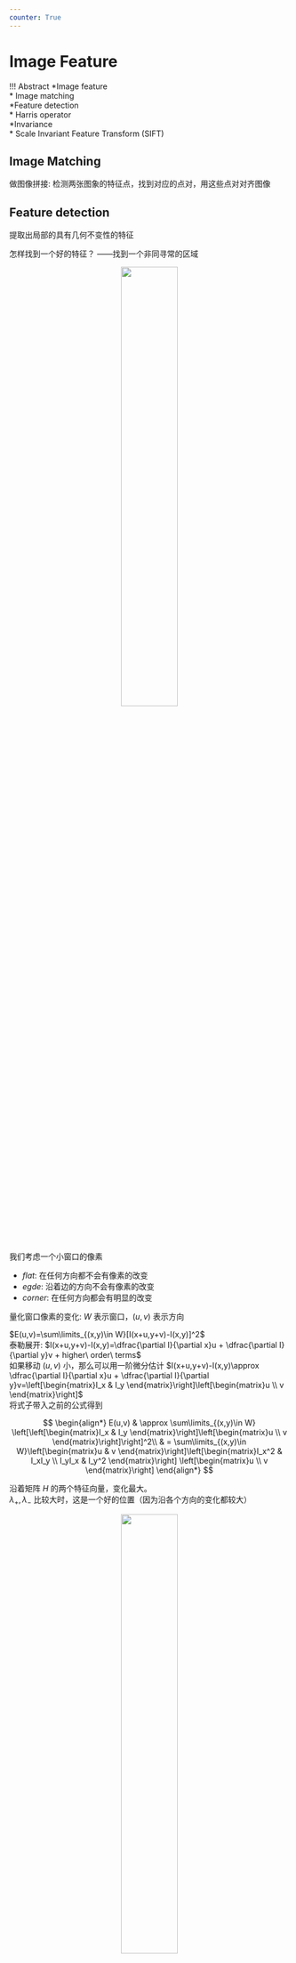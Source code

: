 ```yaml
---
counter: True  
---
```


# Image Feature

!!! Abstract
    *Image feature  
        * Image matching  
        *Feature detection  
            * Harris operator  
        *Invariance  
            * Scale Invariant Feature Transform (SIFT)  

## Image Matching

做图像拼接: 检测两张图象的特征点，找到对应的点对，用这些点对对齐图像

## Feature detection  

提取出局部的具有几何不变性的特征

怎样找到一个好的特征？  ——找到一个非同寻常的区域
<div align=center> <img src="http://cdn.hobbitqia.cc/202212102051293.png" width = 45%/></div>

我们考虑一个小窗口的像素  

* *flat*: 在任何方向都不会有像素的改变
* *egde*: 沿着边的方向不会有像素的改变
* *corner*: 在任何方向都会有明显的改变  

量化窗口像素的变化: $W$ 表示窗口，$(u,v)$ 表示方向

$E(u,v)=\sum\limits_{(x,y)\in W}[I(x+u,y+v)-I(x,y)]^2$  
泰勒展开:
$I(x+u,y+v)-I(x,y)=\dfrac{\partial I}{\partial x}u + \dfrac{\partial I}{\partial y}v + higher\ order\ terms$  
如果移动 $(u,v)$ 小，那么可以用一阶微分估计 $I(x+u,y+v)-I(x,y)\approx \dfrac{\partial I}{\partial x}u + \dfrac{\partial I}{\partial y}v=\left[\begin{matrix}I_x & I_y \end{matrix}\right]\left[\begin{matrix}u \\ v \end{matrix}\right]$  
将式子带入之前的公式得到  

$$
\begin{align*}
E(u,v) & \approx \sum\limits_{(x,y)\in W} \left[\left[\begin{matrix}I_x & I_y \end{matrix}\right]\left[\begin{matrix}u \\ v \end{matrix}\right]\right]^2\\
 & = \sum\limits_{(x,y)\in W}\left[\begin{matrix}u & v \end{matrix}\right]\left[\begin{matrix}I_x^2 & I_xI_y \\ I_yI_x & I_y^2 \end{matrix}\right] \left[\begin{matrix}u \\ v \end{matrix}\right]
\end{align*}
$$

沿着矩阵 $H$ 的两个特征向量，变化最大。  
$\lambda_{+}, \lambda_{-}$ 比较大时，这是一个好的位置（因为沿各个方向的变化都较大）  
<div align=center> <img src="http://cdn.hobbitqia.cc/202212131243187.png" width = 45%/></div>

一个大一个小: $edge$; 两个都小: $flat$

!!! Summary "Feature Detection"
    *计算图像中每个点的梯度
    * 通过梯度得到每个 windows 的 $H$ 矩阵
    *计算特征值
    * 找到相应较大的点($\lambda_- > Threshold$)  
    * 选择那些 $\lambda_-$ 是局部极大值的点作为特征

### The Harries operator  

$\lambda_-$ 是 Harries operator 用于特征检测的变体

$$
\begin{align*}
f & = \dfrac{\lambda_1\lambda_2}{\lambda_1 + \lambda_2}\\
& = \dfrac{det(H)}{trace(H)}
\end{align*}
$$  

* $trace(H)=h_{11}+h_{22}$
* 这就是 “Harris Corner Detector” or “Harris Operator”, 这个算子得到的是一个响应值  

### Some properties

* 旋转不变性  
椭圆旋转，但长轴短轴的形状不变，特征值也不变  
* 对图像强度改变
    * 对加法和数乘强度变化保持不变 $I\rightarrow I+b,I\rightarrow aI$  
    极值点不变
    * 图像尺度变化会有影响！
        <div align=center> <img src="http://cdn.hobbitqia.cc/202212131258337.png" width = 35%/></div>

### Scale Invariant Detection

<div align=center> <img src="http://cdn.hobbitqia.cc/202212131301060.png" width = 60%/></div>

在区域内设计一个比例不变的函数  

在不同的图像(比例不同)，极值点在同一个位置出现

a. edge, 没有极值点
b. 好几个极值点 不知道是哪个
c. good

能筛掉前两种

<div align=center> <img src="http://cdn.hobbitqia.cc/202212140010891.png" width = 60%/></div>  

二者思路相同, kernal 略有差异  

$f=Kernal * Image$  

**kernals**:

* $L=\sigma^2(G_{xx}(x,y\sigma)+G_{yy}(x,y,\sigma))$
* $DoG=G(x,y,k\sigma)-G(x,y,\sigma)$ 其中 $G(x,y,\sigma)=\dfrac{1}{\sqrt{2\pi}}e^{-\frac{x^2+y^2}{2\sigma^2}}$

<div align=center> <img src="http://cdn.hobbitqia.cc/202212140017073.png" width = 40%/></div>  

#### Harris-Laplacian

不同维度计算方法不一样  

* 初始化：多尺度的 Harris corner detection(改变清晰度后，单独找角点)  
只有在任何尺度上都是角点的点，才能被保留  
* 基于拉普拉斯算子，进行尺度选择。对一个位置，哪一个尺度上拉普拉斯值最大，将这个位置和尺度作为角点。（唯一性，在这个尺度上是极大值，那么在另一个尺度上也是极大值，只是极大值的数值可能不同）？？？  

Laplacian-of-Gaussian = "blob" detector $\nabla^2 g=\dfrac{\partial^2 g}{\partial x^2}+\dfrac{\partial^2 g}{\partial y^2}$  

在图像中给定的一个点，我们定义拉普拉斯响应值达到峰值的尺度为**特征尺度(characteristic scale)**

<div align=center> <img src="http://cdn.hobbitqia.cc/202212161925430.png" width = 40%/></div>  

#### SIFT

<div align=center> <img src="http://cdn.hobbitqia.cc/202212161927455.png" width = 40%/></div>

三个方向都是 DOG.  

<div align=center> <img src="http://cdn.hobbitqia.cc/202212161928750.png" width = 40%/></div>

对于画 × 的需要比较26个邻居才能得出其是否是极值，计算速度相对较慢。

得到角点后，我们可以提取角点的特征，如方向性  

* 梯度和角度  
其中 $m(x,y)$ 是点的幅值，即 x 方向的差分和 y 方向的差分的平方和  
$\theta(x,y)$ 是通过 y 方向的梯度和比上 x 方向的梯度的反正切计算  
    <div align=center> <img src="http://cdn.hobbitqia.cc/202212161930783.png" width = 50%/></div>

* 方向选择
    <div align=center> <img src="http://cdn.hobbitqia.cc/202212161933690.png" width = 40%/></div>

    可以用投票的方式定义邻域的朝向

### SIFT Descriptor

Invariance:
假设这里有两幅图像 $I_1, I_2$, 其中 $I_2$ 是 $I_1$ 经过某种变换后的版本（仿射变换，亮度等）  
在变换中不变的特征称为**变换不变性**  

SIFT 特征：旋转不变性  
根据其主要梯度方向(dominant gradient orientation)旋转 patch, 这样可以使他处于规范方向  

**Scale Invariant Feature Transform**  
基本思想

* 在检测到的特征角点周围选取 $16\times16$ 的方形窗口
* 计算每个像素的边的朝向(梯度的角度- 90°)
* 剔除弱边缘(小于阈值梯度幅度)
* 创建剩下边的方向的直方图

<div align=center> <img src="http://cdn.hobbitqia.cc/202212162013160.png" width = 40%/></div>

<div align=center> <img src="http://cdn.hobbitqia.cc/202212162013746.png" width = 20%/></div>

完整版：

* 将 $16\times16$ 的窗口 划分为 $4\times4$ 的网格  
* 对每个网格计算其方向直方图  
* 16 cells * 8 orientations = 128 dimensional descriptor(128 维向量)

!!! Summary "SIFT Feature"
    *Descriptor 128-D
        *
        *可以通过去掉光照变化带来的影响
    * 位置 $(x,y)$
    *尺度，控制特征提取的覆盖范围
    * 方向，实现旋转不变的 descriptor

SIFT 特征可以对图像进行分类  
Bag of visual words
提取SIFT特征，将特征做一个聚类(kmeans)，将每个聚类中心称为 visual word 视觉单词

!!! Summary "Conclusion of SIFT"
    *优点
        * 期望在比例、旋转、光照等变化中的不变性。
        *局部 patch 具有很强的区分性和表征能力。
        * 在刚性对象表示上非常有效。
    *缺点
        * 提取耗时  
        对于大小为400 *400的图像，平均需要1秒。
        * 对非刚性物体性能较差。  
        如人脸、动物等。
        * 在严重的仿射失真下可能无法工作。  
        局部补丁是一个圆，而不是一个椭圆调整到仿射失真。

## SURF detectors and descriptors

* 角点检测 repeatable
* 特征提取：描述能力具有 dinstinctive robust

都需要 fast

SURF algorithm

* **Interest point detector:**
    * 计算积分图像  
    坐标 $(x,y)$ 的像素值是 前缀和 $s(x,y)$(左上方长方形的像素值求和).
    * 应用二阶导数(近似，求差分的差分，可以用积分图近似)滤波器对图像滤波操作
    * 非极大抑制(在 $(x,y,\sigma)$ 空间中寻找局部极大值，其他的丢掉)
    * 二次插值法

* **Interest point descriptor:**
    * 把窗口分为 $t\times 4$(16 个子窗口)  
    * 计算 Haar 小波特征（离散情况下的近似）
    * 在每个子窗口内，计算 $v_{subregion}=\left[\sum dx,\sum dy,\sum |dx|,\sum|dy|\right]$  
    * 这得到 64 个特征

### Integral Image

Integral Image(a.k.a. Summed area table) 是

<div align=center> <img src="http://cdn.hobbitqia.cc/202212251944951.png" width = 30%/></div>

* $S(x,y)=\sum\sum I(x,y)$
* $V(l,t,r,b)=S(l,t)+S(r,b)-S(l,b)-S(r,t)$ 得到矩形内的像素值的和

<div align=center> <img src="http://cdn.hobbitqia.cc/202212251950536.png" width = 55%/></div>

积分图让我们很方便的对尺度进行上采样

### Interpolation

不同尺度之间可以用插值来计算中间的尺度。

<div align=center> <img src="http://cdn.hobbitqia.cc/202212251956479.png" width = 65%/></div>

!!! Info "Why SURF is better than SIFT"
    *维度低, 只用 64 维特征  
    * 在均匀、渐变、只有一条边的图像上 SIFT 无法分辨，但 SURF 可以  
    * 带噪声会使 SIFT 特征凌乱，对 SURF 几乎没有影响

## RANSAC

RANSAC 解决图像拼接的离群点  

**RANSAC RANdom SAmple Consensus**

排除离群点，只关注并使用 inliers.  

思想：如果离群点被选中计算当前的匹配，那么回归出来的线肯定不足以支撑剩下点的匹配，和真正 inlier 得到的线有很大的差异。

RANSAC Loop

* 随机选择种子点作为转换估计的基础
* 计算种子点之间的变换  
* 找到这次变换的 inliers
* 如果 inliners 的数目足够多，那么重新计算所有 inliners 上的最小二乘法估计
* 回归之后再计算 inliners 如此往复，继续调整。如果没有调整那我们可以停止循环。最终使得回归出的线达到最多的 inliners.

需要多少次取样？假设 $w$ 是 inliners 的一部分, $n$ 个需要用来定义前提的点，进行了 $k$ 次取样。  

* $n$ 个点都是正确的 $w^n$
* $k$ 次采样都失败了 $(1-w^n)^k$
* 选择 k 达到足够高使得失败的概率低于阈值  

RANSAC 之后将数据划分为 outiler 和 inliner.

* 优点
    * 对于模型拟合问题是一种通用的方法
    * 容易实现，容易计算失败率
* 缺点
    * 只能解决适度 outliers 时的情况，否则开销比较高
    * 很多实际问题中的 outliers 的比率较高（但有时挑选策略可以有帮助，而非随机选取）

## Image Blending - Pyramid Creation  

<div align=center> <img src="http://cdn.hobbitqia.cc/202212252145478.png" width = 75%/></div>

!!! Info "Image Stitching"
    *Detect key points 检测特征点
    * Build the SIFT descriptors 提取 SIFT 特征
    *Match SIFT descriptors SIFT 特征匹配（求欧氏距离）
    * Fitting the transformation 计算变换
    *RANSAC 筛除外点
    * Image Blending 图像融合，解决跳变
